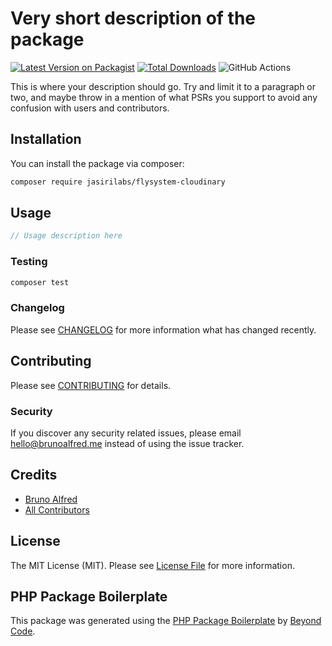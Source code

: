 # Very short description of the package

[![Latest Version on Packagist](https://img.shields.io/packagist/v/jasirilabs/flysystem-cloudinary.svg?style=flat-square)](https://packagist.org/packages/jasirilabs/flysystem-cloudinary)
[![Total Downloads](https://img.shields.io/packagist/dt/jasirilabs/flysystem-cloudinary.svg?style=flat-square)](https://packagist.org/packages/jasirilabs/flysystem-cloudinary)
![GitHub Actions](https://github.com/jasirilabs/flysystem-cloudinary/actions/workflows/main.yml/badge.svg)

This is where your description should go. Try and limit it to a paragraph or two, and maybe throw in a mention of what PSRs you support to avoid any confusion with users and contributors.

## Installation

You can install the package via composer:

```bash
composer require jasirilabs/flysystem-cloudinary
```

## Usage

```php
// Usage description here
```

### Testing

```bash
composer test
```

### Changelog

Please see [CHANGELOG](CHANGELOG.md) for more information what has changed recently.

## Contributing

Please see [CONTRIBUTING](CONTRIBUTING.md) for details.

### Security

If you discover any security related issues, please email hello@brunoalfred.me instead of using the issue tracker.

## Credits

-   [Bruno Alfred](https://github.com/jasirilabs)
-   [All Contributors](../../contributors)

## License

The MIT License (MIT). Please see [License File](LICENSE.md) for more information.

## PHP Package Boilerplate

This package was generated using the [PHP Package Boilerplate](https://laravelpackageboilerplate.com) by [Beyond Code](http://beyondco.de/).
